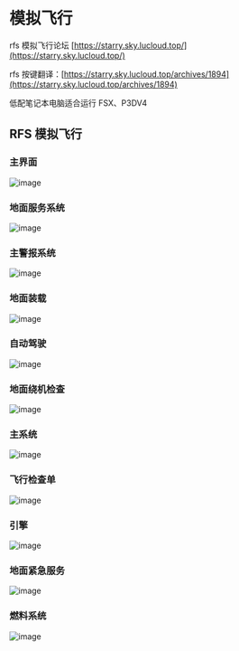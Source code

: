 # 模拟飞行

rfs 模拟飞行论坛 [https://starry.sky.lucloud.top/](https://starry.sky.lucloud.top/)

rfs 按键翻译：[https://starry.sky.lucloud.top/archives/1894](https://starry.sky.lucloud.top/archives/1894)

低配笔记本电脑适合运行 FSX、P3DV4

## RFS 模拟飞行

### 主界面

​![image](http://oss.whaleluo.top//blog/img/202306252215584.png-picsmall)​

###  地面服务系统

​![image](http://oss.whaleluo.top//blog/img/202306252215586.png-picsmall)​

###  主警报系统

​![image](http://oss.whaleluo.top//blog/img/202306252215587.png-picsmall)​

###  地面装载

​![image](http://oss.whaleluo.top//blog/img/202306252215588.png-picsmall)​

###  自动驾驶

​![image](http://oss.whaleluo.top//blog/img/202306252215589.png-picsmall)​

###  地面绕机检查

​![image](http://oss.whaleluo.top//blog/img/202306252215590.png-picsmall)​

###  主系统

​![image](http://oss.whaleluo.top//blog/img/202306252215591.png-picsmall)​

###  飞行检查单

​![image](http://oss.whaleluo.top//blog/img/202306252215592.png-picsmall) 

### 引擎

​![image](http://oss.whaleluo.top//blog/img/202306252215593.png-picsmall)​

### 地面紧急服务

​![image](http://oss.whaleluo.top//blog/img/202306252215594.png-picsmall)​

### 燃料系统

​![image](http://oss.whaleluo.top//blog/img/202306252215595.png-picsmall)​

‍
